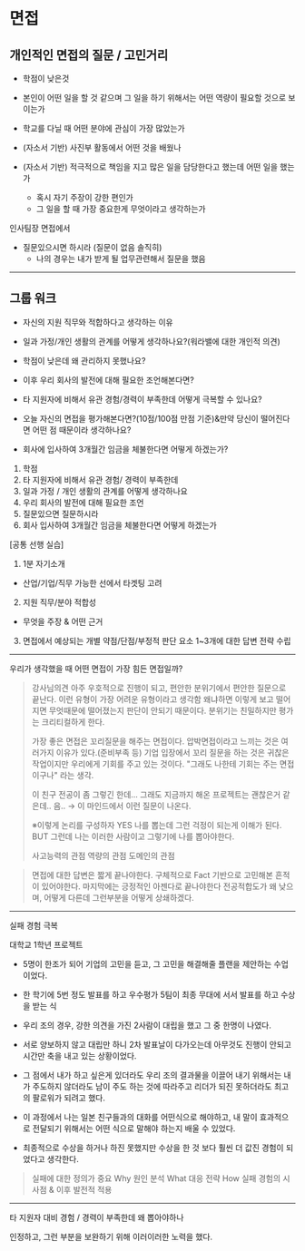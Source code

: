 

# 면접 

## 개인적인 면접의 질문 / 고민거리

- 학점이 낮은것
- 본인이 어떤 일을 할 것 같으며 그 일을 하기 위해서는 어떤 역량이 필요할 것으로 보이는가
- 학교를 다닐 때 어떤 분야에 관심이 가장 많았는가

- (자소서 기반) 사진부 활동에서 어떤 것을 배웠나

- (자소서 기반) 적극적으로 책임을 지고 많은 일을 담당한다고 했는데 어떤 일을 했는가
	- 혹시 자기 주장이 강한 편인가
	- 그 일을 할 때 가장 중요한게 무엇이라고 생각하는가

인사팀장 면접에서
- 질문있으시면 하시라 (질문이 없음 솔직히)
	- 나의 경우는 내가 받게 될 업무관련해서 질문을 했음

---

## 그룹 워크 

- 자신의 지원 직무와 적합하다고 생각하는 이유
- 일과 가정/개인 생활의 관계를 어떻게 생각하나요?(워라밸에 대한 개인적 의견)
- 학점이 낮은데 왜 관리하지 못했나요?
- 이후 우리 회사의 발전에 대해 필요한 조언해본다면?
- 타 지원자에 비해서 유관 경험/경력이 부족한데 어떻게 극복할 수 있나요?

- 오늘 자신의 면접을 평가해본다면?(10점/100점 만점 기준)&만약 당신이 떨어진다면 어떤 점 때문이라 생각하나요?

- 회사에 입사하여 3개월간 임금을 체불한다면 어떻게 하겠는가?

1. 학점
2. 타 지원자에 비해서 유관 경험/ 경력이 부족한데
3. 일과 가정 / 개인 생활의 관계를 어떻게 생각하나요
4. 우리 회사의 발전에 대해 필요한 조언
5. 질문있으면 질문하시라
6. 회사 입사하여 3개월간 임금을 체불한다면 어떻게 하겠는가


[공통 선행 실습]

1. 1분 자기소개
- 산업/기업/직무 가능한 선에서 타겟팅 고려

2. 지원 직무/분야 적합성
- 무엇을 주장 & 어떤 근거

3. 면접에서 예상되는 개별 약점/단점/부정적 판단 요소 1~3개에 대한 답변 전략 수립

---

우리가 생각했을 때 어떤 면접이 가장 힘든 면접일까?

>	강사님의견
>아주 우호적으로 진행이 되고, 편안한 분위기에서 편안한 질문으로 끝난다.
>이런 유형이 가장 어려운 유형이라고 생각함
>왜냐하면 이렇게 보고 떨어지면 무엇때문에 떨어졌는지 판단이 안되기 때문이다.
>분위기는 친밀하지만 평가는 크리티컬하게 한다.
>
>	가장 좋은 면접은
>꼬리질문을 해주는 면접이다. 압박면접이라고 느끼는 것은 여러가지 이유가 있다.(준비부족 등)
>기업 입장에서 꼬리 질문을 하는 것은 귀찮은 작업이지만 우리에게 기회를 주고 있는 것이다.
>"그래도 나한테 기회는 주는 면접이구나" 라는 생각.
>
>이 친구 전공이 좀 그렇긴 한데... 그래도 지금까지 해온 프로젝트는 괜찮은거 같은데.. 음..
>→ 이 마인드에서 이런 질문이 나온다.
>
>※이렇게 논리를 구성하자
>YES
>나를 뽑는데 그런 걱정이 되는게 이해가 된다.
>BUT
>그런데 나는 이러한 사람이고 그렇기에 나를 뽑아야한다.
>
>사고능력의 관점
>역량의 관점
>도메인의 관점

>면접에 대한 답변은 짧게 끝나야한다.
>구체적으로 Fact 기반으로 고민해본 흔적이 있어야한다.
>마지막에는 긍정적인 아젠다로 끝나야한다
>	전공적합도가 왜 낮으며, 어떻게 다른데 그런부분을 어떻게 상쇄하겠다.

---

실패 경험 극복

대학교 1학년 프로젝트

- 5명이 한조가 되어 기업의 고민을 듣고, 그 고민을 해결해줄 플랜을 제안하는 수업이었다.

- 한 학기에 5번 정도 발표를 하고 우수평가 5팀이 최종 무대에 서서 발표를 하고 수상을 받는 식

- 우리 조의 경우, 강한 의견을 가진 2사람이 대립을 했고 그 중 한명이 나였다.

- 서로 양보하지 않고 대립만 하니 2차 발표날이 다가오는데 아무것도 진행이 안되고 시간만 축을 내고 있는 상황이었다.

- 그 점에서 내가 하고 싶은게 있더라도 우리 조의 결과물을 이끌어 내기 위해서는 내가 주도하지 않더라도 남이 주도 하는 것에 따라주고 리더가 되진 못하더라도 최고의 팔로워가 되려고 했다.

- 이 과정에서 나는 일본 친구들과의 대화를 어떤식으로 해야하고, 내 말이 효과적으로 전달되기 위해서는 어떤 식으로 말해야 하는지 배울 수 있었다. 

- 최종적으로 수상을 하거나 하진 못했지만 수상을 한 것 보다 훨씬 더 값진 경험이 되었다고 생각한다. 

>	실패에 대한 정의가 중요
>Why 원인 분석
>What 대응 전략
>How 실패 경험의 시사점 & 이후 발전적 적용

---

타 지원자 대비 경험 / 경력이 부족한데 왜 뽑아야하나

인정하고, 그런 부분을 보완하기 위해 이러이러한 노력을 했다.
